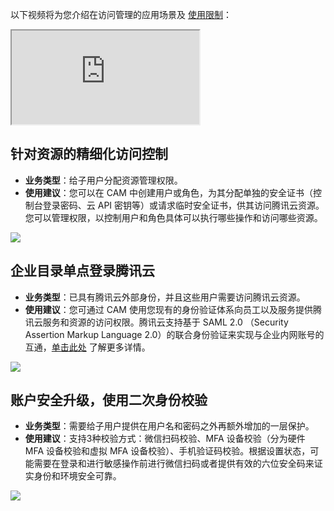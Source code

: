 以下视频将为您介绍在访问管理的应用场景及 [使用限制](https://cloud.tencent.com/document/product/598/10609)：
<div class="doc-video-mod"><iframe src="https://cloud.tencent.com/edu/learning/quick-play/1764-19032?source=gw.doc.media&withPoster=1&notip=1"></iframe></div>


## 针对资源的精细化访问控制
- **业务类型**：给子用户分配资源管理权限。
- **使用建议**：您可以在 CAM 中创建用户或角色，为其分配单独的安全证书（控制台登录密码、云 API 密钥等）或请求临时安全证书，供其访问腾讯云资源。您可以管理权限，以控制用户和角色具体可以执行哪些操作和访问哪些资源。

![](https://qcloudimg.tencent-cloud.cn/raw/08b174e51dd30c8215fb2ec17d074983.png)


## 企业目录单点登录腾讯云

- **业务类型**：已具有腾讯云外部身份，并且这些用户需要访问腾讯云资源。
- **使用建议**：您可通过 CAM 使用您现有的身份验证体系向员工以及服务提供腾讯云服务和资源的访问权限。腾讯云支持基于 SAML 2.0 （Security Assertion Markup Language 2.0）的联合身份验证来实现与企业内网账号的互通，[单击此处](https://cloud.tencent.com/document/product/598/30284) 了解更多详情。

![](https://qcloudimg.tencent-cloud.cn/raw/a6f90a0e3231dc4422521c78268281d1.png)


## 账户安全升级，使用二次身份校验

- **业务类型**：需要给子用户提供在用户名和密码之外再额外增加的一层保护。
- **使用建议**：支持3种校验方式：微信扫码校验、MFA 设备校验（分为硬件 MFA 设备校验和虚拟 MFA 设备校验）、手机验证码校验。根据设置状态，可能需要在登录和进行敏感操作前进行微信扫码或者提供有效的六位安全码来证实身份和环境安全可靠。

![](https://qcloudimg.tencent-cloud.cn/raw/cac1666cee057c21e365a8cab4519e6c.png)


